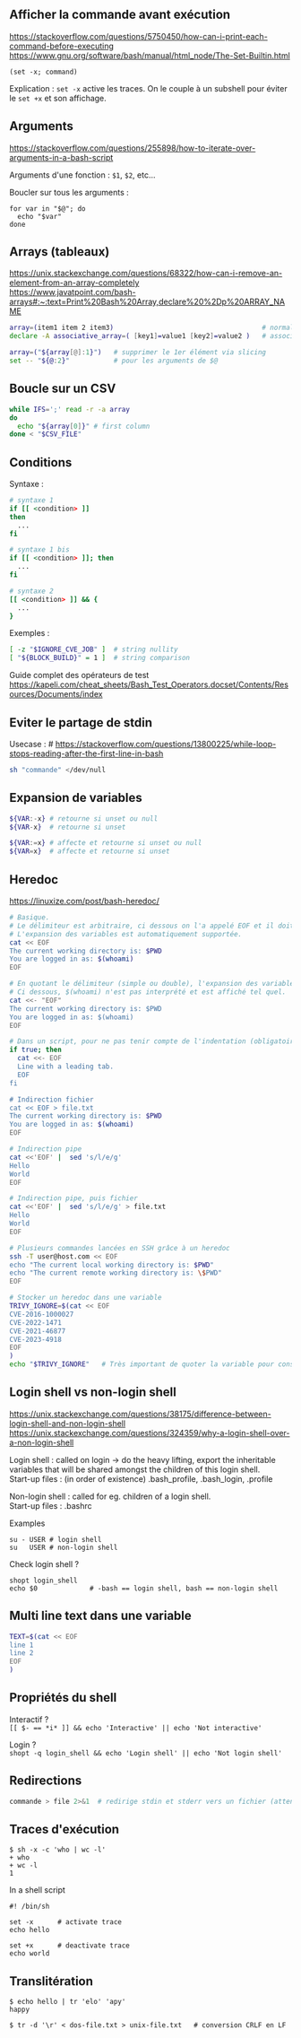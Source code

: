 ## Afficher la commande avant exécution

https://stackoverflow.com/questions/5750450/how-can-i-print-each-command-before-executing \
https://www.gnu.org/software/bash/manual/html_node/The-Set-Builtin.html

`(set -x; command)`

Explication : `set -x` active les traces. On le couple à un subshell pour éviter le `set +x` et son affichage. 

## Arguments

https://stackoverflow.com/questions/255898/how-to-iterate-over-arguments-in-a-bash-script

Arguments d'une fonction : `$1`, `$2`, etc...

Boucler sur tous les arguments :
```shell
for var in "$@"; do
  echo "$var"
done
```

## Arrays (tableaux)

https://unix.stackexchange.com/questions/68322/how-can-i-remove-an-element-from-an-array-completely \
https://www.javatpoint.com/bash-arrays#:~:text=Print%20Bash%20Array,declare%20%2Dp%20ARRAY_NAME

```sh
array=(item1 item 2 item3)                                     # normal
declare -A associative_array=( [key1]=value1 [key2]=value2 )   # associatif

array=("${array[@]:1}")   # supprimer le 1er élément via slicing
set -- "${@:2}"           # pour les arguments de $@
```

## Boucle sur un CSV

```sh
while IFS=';' read -r -a array
do
  echo "${array[0]}" # first column
done < "$CSV_FILE"
```

## Conditions


Syntaxe :
```sh
# syntaxe 1
if [[ <condition> ]]
then
  ...
fi

# syntaxe 1 bis
if [[ <condition> ]]; then
  ...
fi

# syntaxe 2
[[ <condition> ]] && {
  ...
}
```

Exemples :
```sh
[ -z "$IGNORE_CVE_JOB" ]  # string nullity
[ "${BLOCK_BUILD}" = 1 ]  # string comparison
```
Guide complet des opérateurs de test \
https://kapeli.com/cheat_sheets/Bash_Test_Operators.docset/Contents/Resources/Documents/index

## Eviter le partage de stdin
Usecase  : # https://stackoverflow.com/questions/13800225/while-loop-stops-reading-after-the-first-line-in-bash
```sh
sh "commande" </dev/null
```

## Expansion de variables

```sh
${VAR:-x} # retourne si unset ou null
${VAR-x}  # retourne si unset

${VAR:=x} # affecte et retourne si unset ou null
${VAR=x}  # affecte et retourne si unset
```

## Heredoc

https://linuxize.com/post/bash-heredoc/

```sh
# Basique.
# Le délimiteur est arbitraire, ci dessous on l'a appelé EOF et il doit apparaitre en 1ère et dernière lignes.
# L'expansion des variables est automatiquement supportée.
cat << EOF
The current working directory is: $PWD
You are logged in as: $(whoami)
EOF

# En quotant le délimiteur (simple ou double), l'expansion des variables est désactivée.
# Ci dessous, $(whoami) n'est pas interprété et est affiché tel quel.
cat <<- "EOF"
The current working directory is: $PWD
You are logged in as: $(whoami)
EOF

# Dans un script, pour ne pas tenir compte de l'indentation (obligatoirement des tabs, erreur si espaces), utiliser <<-
if true; then
  cat <<- EOF
  Line with a leading tab.
  EOF
fi

# Indirection fichier
cat << EOF > file.txt
The current working directory is: $PWD
You are logged in as: $(whoami)
EOF

# Indirection pipe
cat <<'EOF' |  sed 's/l/e/g'
Hello
World
EOF

# Indirection pipe, puis fichier
cat <<'EOF' |  sed 's/l/e/g' > file.txt
Hello
World
EOF

# Plusieurs commandes lancées en SSH grâce à un heredoc
ssh -T user@host.com << EOF
echo "The current local working directory is: $PWD"
echo "The current remote working directory is: \$PWD"
EOF

# Stocker un heredoc dans une variable
TRIVY_IGNORE=$(cat << EOF
CVE-2016-1000027
CVE-2022-1471
CVE-2021-46877
CVE-2023-4918
EOF
)
echo "$TRIVY_IGNORE"   # Très important de quoter la variable pour conserver les sauts de lignes !
```


## Login shell vs non-login shell

https://unix.stackexchange.com/questions/38175/difference-between-login-shell-and-non-login-shell
https://unix.stackexchange.com/questions/324359/why-a-login-shell-over-a-non-login-shell

Login shell : called on login -> do the heavy lifting, export the inheritable variables that will be shared amongst the children of this login shell. \
Start-up files : (in order of existence) .bash_profile, .bash_login, .profile

Non-login shell : called for eg. children of a login shell. \
Start-up files : .bashrc

Examples 
```shell
su - USER # login shell
su   USER # non-login shell
```

Check login shell ?
```shell
shopt login_shell
echo $0             # -bash == login shell, bash == non-login shell
```

## Multi line text dans une variable
```sh
TEXT=$(cat << EOF
line 1
line 2
EOF
)
```

## Propriétés du shell

Interactif ? \
`[[ $- == *i* ]] && echo 'Interactive' || echo 'Not interactive'`

Login ? \
`shopt -q login_shell && echo 'Login shell' || echo 'Not login shell'`


## Redirections

```sh
commande > file 2>&1  # redirige stdin et stderr vers un fichier (attention au respect de l'ordre de redirection) 
```

## Traces d'exécution

```console
$ sh -x -c 'who | wc -l'
+ who
+ wc -l
1
```

In a shell script
```console
#! /bin/sh

set -x      # activate trace
echo hello

set +x      # deactivate trace
echo world
```

## Translitération

```console
$ echo hello | tr 'elo' 'apy'
happy
```

```console
$ tr -d '\r' < dos-file.txt > unix-file.txt   # conversion CRLF en LF
```


